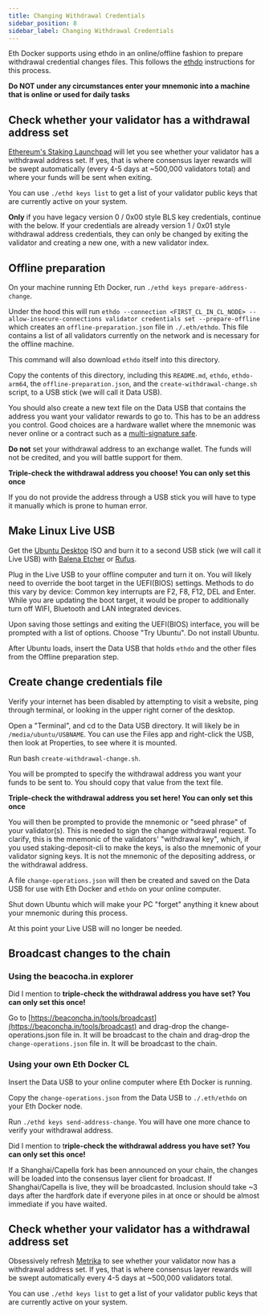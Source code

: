 ```yaml
---
title: Changing Withdrawal Credentials
sidebar_position: 8
sidebar_label: Changing Withdrawal Credentials
---
```


Eth Docker supports using ethdo in an online/offline fashion to prepare withdrawal credential changes files. This follows the [ethdo](https://github.com/wealdtech/ethdo/blob/master/docs/changingwithdrawalcredentials.md) instructions for this process.

**Do NOT under any circumstances enter your mnemonic into a machine that is online or used for daily tasks**

## Check whether your validator has a withdrawal address set

[Ethereum's Staking Launchpad](https://launchpad.ethereum.org/en/withdrawals) will let you see whether your validator has a withdrawal address set. If yes, that is where consensus layer rewards will be swept automatically (every 4-5 days at ~500,000 validators total) and where your funds will be sent when exiting.   

You can use `./ethd keys list` to get a list of your validator public keys that are currently active on your system.

**Only** if you have legacy version 0 / 0x00 style BLS key credentials, continue with the below. If your credentials 
are already version 1 / 0x01 style withdrawal address credentials, they can only be changed by exiting the validator
and creating a new one, with a new validator index.

## Offline preparation

On your machine running Eth Docker, run `./ethd keys prepare-address-change`.

Under the hood this will run `ethdo --connection <FIRST_CL_IN_CL_NODE> --allow-insecure-connections validator credentials set --prepare-offline` which creates an `offline-preparation.json` file in `./.eth/ethdo`. This file contains a list of all validators currently on the network and is necessary for the offline machine.

This command will also download `ethdo` itself into this directory.

Copy the contents of this directory, including this `README.md`, `ethdo`, `ethdo-arm64`, the `offline-preparation.json`, and the `create-withdrawal-change.sh` script, to a USB stick (we will call it Data USB).

You should also create a new text file on the Data USB that contains the address you want your validator rewards to go to. This has to be an address you control. Good choices are a hardware wallet where the mnemonic was never online or a contract such as a [multi-signature safe](https://app.safe.global/).

**Do not** set your withdrawal address to an exchange wallet. The funds will not
be credited, and you will battle support for them.

**Triple-check the withdrawal address you choose! You can only set this once**

If you do not provide the address through a USB stick you will have to type it manually which is prone to human error.

## Make Linux Live USB

Get the [Ubuntu Desktop](https://ubuntu.com/download/desktop) ISO and burn it to a second USB stick (we will call it Live USB) with [Balena Etcher](https://www.balena.io/etcher) or [Rufus](https://rufus.ie/en/).

Plug in the Live USB to your offline computer and turn it on. You will likely need to override the boot target in the UEFI(BIOS) settings. Methods to do this vary by device: Common key interrupts are F2, F8, F12, DEL and Enter. While you are updating the boot target, it would be proper to additionally turn off WIFI, Bluetooth and LAN integrated devices.

Upon saving those settings and exiting the UEFI(BIOS) interface, you will be prompted with a list of options. Choose "Try Ubuntu". Do not install Ubuntu.

After Ubuntu loads, insert the Data USB that holds `ethdo` and the other files from the Offline preparation step.

## Create change credentials file

Verify your internet has been disabled by attempting to visit a website, ping through terminal, or looking in the upper right corner of the desktop.

Open a "Terminal", and cd to the Data USB directory. It will likely be in `/media/ubuntu/USBNAME`. You can use the Files app and right-click the USB, then look at Properties, to see where it is mounted.

Run bash `create-withdrawal-change.sh`.

You will be prompted to specify the withdrawal address you want your funds to be sent to. You should copy that value from the text file.

**Triple-check the withdrawal address you set here! You can only set this once**

You will then be prompted to provide the mnemonic or "seed phrase" of your validator(s). This is needed to sign the change withdrawal request.
To clarify, this is the mnemonic of the validators' "withdrawal key", which, if you used staking-deposit-cli to make the keys,
is also the mnemonic of your validator signing keys. It is not the mnemonic of the depositing address, or the withdrawal address.

A file `change-operations.json` will then be created and saved on the Data USB for use with Eth Docker and `ethdo` on your online computer.

Shut down Ubuntu which will make your PC "forget" anything it knew about your mnemonic during this process.

At this point your Live USB will no longer be needed.

## Broadcast changes to the chain

### Using the beacocha.in explorer

Did I mention to **triple-check the withdrawal address you have set? You can only set this once!**

Go to [https://beaconcha.in/tools/broadcast](https://beaconcha.in/tools/broadcast) and drag-drop the change-operations.json file in. It will be broadcast to the chain and drag-drop the `change-operations.json` file in. It will be broadcast to the chain.

### Using your own Eth Docker CL

Insert the Data USB to your online computer where Eth Docker is running.

Copy the `change-operations.json` from the Data USB to `./.eth/ethdo` on your Eth Docker node.

Run `./ethd keys send-address-change`. You will have one more chance to verify your withdrawal address.

Did I mention to t**riple-check the withdrawal address you have set? You can only set this once!**

If a Shanghai/Capella fork has been announced on your chain, the changes will be loaded into the consensus layer client for broadcast. If Shanghai/Capella is live, they will be broadcasted. Inclusion should take ~3 days after the hardfork date if everyone piles in at once or should be almost immediate if you have waited.

## Check whether your validator has a withdrawal address set

Obsessively refresh [Metrika](https://app.metrika.co/ethereum/dashboard/withdrawals-overview) to see whether your validator now has a withdrawal address set. If yes, that is where consensus layer rewards will be swept automatically every 4-5 days at ~500,000 validators total.

You can use `./ethd keys list` to get a list of your validator public keys that are currently active on your system.

